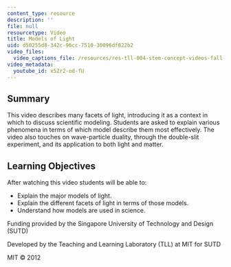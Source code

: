 ```yaml
---
content_type: resource
description: ''
file: null
resourcetype: Video
title: Models of Light
uid: d50255d8-342c-96cc-7510-30096df822b2
video_files:
  video_captions_file: /resources/res-tll-004-stem-concept-videos-fall-2013/videos/representations/models-of-light/x5Zr2-od-fU.vtt
video_metadata:
  youtube_id: x5Zr2-od-fU
---
```


Summary
-------

This video describes many facets of light, introducing it as a context in which to discuss scientific modeling. Students are asked to explain various phenomena in terms of which model describe them most effectively. The video also touches on wave-particle duality, through the double-slit experiment, and its application to both light and matter.

Learning Objectives
-------------------

After watching this video students will be able to:

*   Explain the major models of light.
*   Explain the different facets of light in terms of those models.
*   Understand how models are used in science.

Funding provided by the Singapore University of Technology and Design (SUTD)

Developed by the Teaching and Learning Laboratory (TLL) at MIT for SUTD

MIT © 2012
